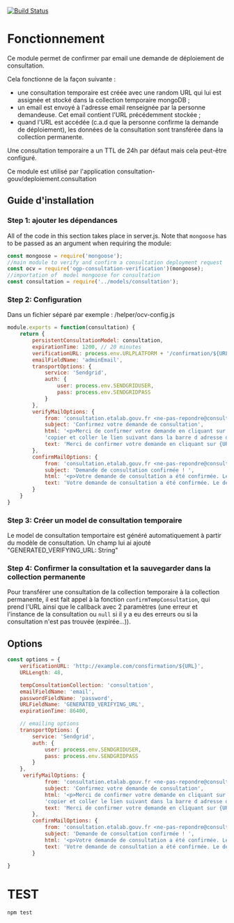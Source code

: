 [![Build Status](https://travis-ci.org/consultation-gouv/npm.verif.consultation.svg?branch=master)](https://travis-ci.org/consultation-gouv/npm.verif.consultation)

# Fonctionnement

Ce module permet de confirmer par email une demande de déploiement de consultation. 

Cela fonctionne de la façon suivante : 

- une consultation temporaire est créée avec une random URL qui lui est assignée et stocké dans la collection temporaire mongoDB ; 
- un email est envoyé à l'adresse email renseignée par la personne demandeuse. Cet email contient l'URL précédemment stockée ;
- quand l'URL est accédée (c.a.d que la personne confirme la demande de déploiement), les données de la consultation sont transférée dans la collection permanente.

Une consultation temporaire a un TTL de 24h par défaut mais cela peut-être configuré. 

Ce module est utilisé par l'application consultation-gouv/deploiement.consultation

## Guide d'installation

### Step 1: ajouter les dépendances
All of the code in this section takes place in server.js. Note that `mongoose` has to be passed as an argument when requiring the module:

```javascript
const mongoose = require('mongoose');
//main module to verify and confirm a consultation deployment request
const ocv = require('ogp-consultation-verification')(mongoose);
//importation of  model mongoose for consultation
const consultation = require('../models/consultation');
```

### Step 2: Configuration

Dans un fichier séparé par exemple : /helper/ocv-config.js

```javascript
module.exports = function(consultation) {
    return {
        persistentConsultationModel: consultation,
        expirationTime: 1200, // 20 minutes
        verificationURL: process.env.URLPLATFORM + '/confirmation/${URL}',
        emailFieldName: 'adminEmail',
        transportOptions: {
            service: 'Sendgrid',
            auth: {
                user: process.env.SENDGRIDUSER,
                pass: process.env.SENDGRIDPASS
            }
        },
        verifyMailOptions: {
            from: 'consultation.etalab.gouv.fr <ne-pas-repondre@consultation.etalab.gouv.fr>',
            subject: 'Confirmez votre demande de consultation',
            html: '<p>Merci de confirmer votre demande en cliquant sur  <a href="${URL}">ce lien</a>. Si cela ne fonctionne pas, ' +
            'copier et coller le lien suivant dans la barre d adresse de votre navigateur :</p><p>${URL}</p>',
            text: 'Merci de confirmer votre demande en cliquant sur {URL}'
        },
        confirmMailOptions: {
            from: 'consultation.etalab.gouv.fr <ne-pas-repondre@consultation.etalab.gouv.fr>',
            subject: 'Demande de consultation confirmée ! ',
            html: '<p>Votre demande de consultation a été confirmée. Le déploiement est en cours. Vous recevrez un e-mail avec des instructions dans quelques minutes.</p>',
            text: 'Votre demande de consultation a été confirmée. Le déploiement est en cours. Vous recevrez un e-mail avec des instructions dans quelques minutes.'
        }
    }
}

```

### Step 3: Créer un model de consultation temporaire

Le model de consultation temportaire est généré automatiquement à partir du modèle de consultation. Un champ lui ai ajouté "GENERATED_VERIFYING_URL: String"

### Step 4: Confirmer la consultation et la sauvegarder dans la collection permanente

Pour transférer une consultation de la collection temporaire à la collection permanente, il est fait appel à la fonction `confirmTempConsultation`, qui prend l'URL ainsi que le callback avec 2 paramètres (une erreur et l'instance de la consultation ou `null` si il y a eu des erreurs ou si la consultation n'est pas trouvée (expirée...)).


## Options

```javascript
const options = {
    verificationURL: 'http://example.com/consfirmation/${URL}',
    URLLength: 48,

    tempConsultationCollection: 'consultation',
    emailFieldName: 'email',
    passwordFieldName: 'password',
    URLFieldName: 'GENERATED_VERIFYING_URL',
    expirationTime: 86400,

    // emailing options
    transportOptions: {
        service: 'Sendgrid',
        auth: {
            user: process.env.SENDGRIDUSER,
            pass: process.env.SENDGRIDPASS
        }
    },
     verifyMailOptions: {
            from: 'consultation.etalab.gouv.fr <ne-pas-repondre@consultation.etalab.gouv.fr>',
            subject: 'Confirmez votre demande de consultation',
            html: '<p>Merci de confirmer votre demande en cliquant sur  <a href="${URL}">ce lien</a>. Si cela ne fonctionne pas, ' +
            'copier et coller le lien suivant dans la barre d adresse de votre navigateur :</p><p>${URL}</p>',
            text: 'Merci de confirmer votre demande en cliquant sur {URL}'
        },
        confirmMailOptions: {
            from: 'consultation.etalab.gouv.fr <ne-pas-repondre@consultation.etalab.gouv.fr>',
            subject: 'Demande de consultation confirmée ! ',
            html: '<p>Votre demande de consultation a été confirmée. Le déploiement est en cours. Vous recevrez un e-mail avec des instructions dans quelques minutes.</p>',
            text: 'Votre demande de consultation a été confirmée. Le déploiement est en cours. Vous recevrez un e-mail avec des instructions dans quelques minutes.'
        }
    
}
```
# TEST

```
npm test
```
